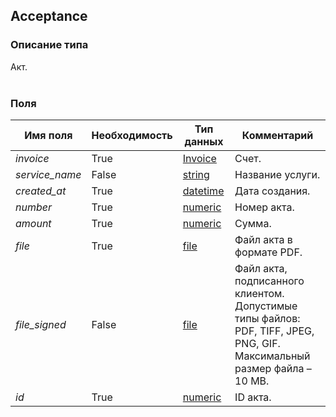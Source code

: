 
## Acceptance

### Описание типа
Акт.<br/><br/>
### Поля

| Имя поля | Необходимость | Тип данных | Комментарий |
|---|---|---|---|
|*invoice*|True|[Invoice](/types/Invoice)|Счет.<br/>|
|*service_name*|False|[string](/types/string)|Название услуги.<br/>|
|*created_at*|True|[datetime](/types/datetime)|Дата создания.<br/>|
|*number*|True|[numeric](/types/numeric)|Номер акта.<br/>|
|*amount*|True|[numeric](/types/numeric)|Сумма.<br/>|
|*file*|True|[file](/types/file)|Файл акта в формате PDF.<br/>|
|*file_signed*|False|[file](/types/file)|Файл акта, подписанного клиентом.<br/>Допустимые типы файлов: PDF, TIFF, JPEG, PNG, GIF.<br/>Максимальный размер файла – 10 MB.<br/>|
|*id*|True|[numeric](/types/numeric)|ID акта.<br/>|
